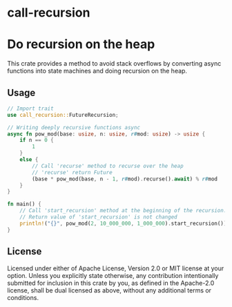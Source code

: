 # call-recursion

Do recursion on the heap
===

This crate provides a method to avoid stack overflows
by converting async functions into state machines and
doing recursion on the heap.

## Usage

``` rust
// Import trait
use call_recursion::FutureRecursion;

// Writing deeply recursive functions async
async fn pow_mod(base: usize, n: usize, r#mod: usize) -> usize {
    if n == 0 {
        1
    }
    else {
        // Call 'recurse' method to recurse over the heap
        // 'recurse' return Future
        (base * pow_mod(base, n - 1, r#mod).recurse().await) % r#mod
    }
}

fn main() {
    // Call 'start_recursion' method at the beginning of the recursion.
    // Return value of 'start_recursion' is not changed
    println!("{}", pow_mod(2, 10_000_000, 1_000_000).start_recursion());
}
```

## License
Licensed under either of Apache License, Version 2.0 or MIT license at your option.
Unless you explicitly state otherwise, any contribution intentionally submitted for inclusion in this crate by you, as defined in the Apache-2.0 license, shall be dual licensed as above, without any additional terms or conditions.
